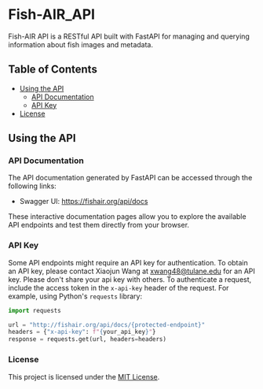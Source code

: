 # Fish-AIR_API

Fish-AIR API is a RESTful API built with FastAPI for managing and querying information about fish images and metadata.

## Table of Contents

- [Using the API](#using-the-api)
  - [API Documentation](#api-documentation)
  - [API Key](#api-key)
- [License](#license)

## Using the API

### API Documentation

The API documentation generated by FastAPI can be accessed through the following links:

- Swagger UI: https://fishair.org/api/docs

These interactive documentation pages allow you to explore the available API endpoints and test them directly from your browser.

### API Key

Some API endpoints might require an API key for authentication. To obtain an API key, please contact Xiaojun Wang at xwang48@tulane.edu for an API key. Please don't share your api key with others.
To authenticate a request, include the access token in the `x-api-key` header of the request. For example, using Python's `requests` library:

```python
import requests

url = "http://fishair.org/api/docs/{protected-endpoint}"
headers = {"x-api-key": f"{your_api_key}"}
response = requests.get(url, headers=headers)

```

### License
This project is licensed under the [MIT License](https://chat.openai.com/chat/LICENSE).